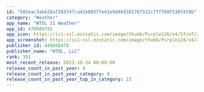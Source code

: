 ```yaml
---
id: "501eac3ab628a7203747ca42e8037fe41e9d469381767312c7ff760f5307419b"
category: "Weather"
app_name: "WTOL 11 Weather"
app_id: 470909765
app_icon: https://is1-ssl.mzstatic.com/image/thumb/Purple126/v4/5f/e7/23/5fe723fb-498c-3f4f-3887-179139a2fafd/AppIcon-1x_U007emarketing-0-4-0-85-220.jpeg/1024x1024bb.png
app_screenshot: https://is1-ssl.mzstatic.com/image/thumb/Purple124/v4/ab/ba/12/abba1228-724a-29c3-ae4e-36947133ef19/mzl.ncxqzcyl.png/1242x2688bb.png
publisher_id: 449608478
publisher_name: "WTOL, LLC"
rank: 391
most_recent_release: 2023-10-24 00:00:00
release_count_in_past_year: 4
release_count_in_past_year_category: 8
release_count_in_past_year_top_in_category: 23
---
```

